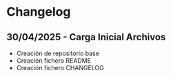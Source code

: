 # Changelog

## 30/04/2025 - Carga Inicial Archivos
- Creación de repositorio base
- Creación fichero README
- Creación fichero CHANGELOG